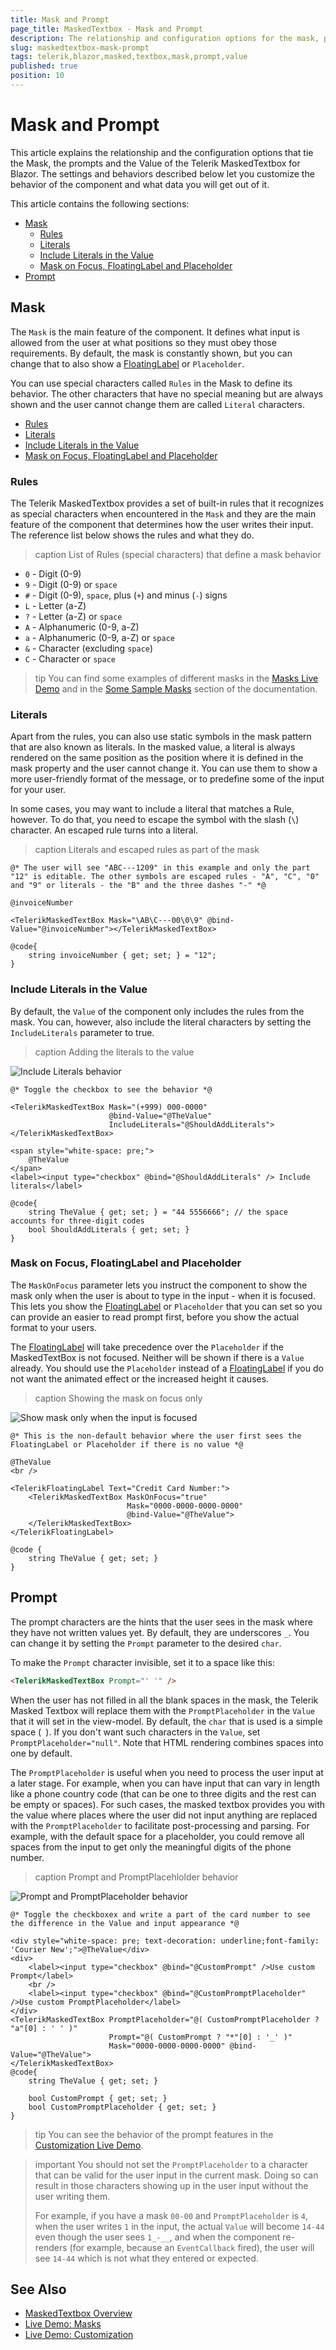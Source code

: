 ```yaml
---
title: Mask and Prompt
page_title: MaskedTextbox - Mask and Prompt
description: The relationship and configuration options for the mask, prompt and value in the Masked Textbox for Blazor.
slug: maskedtextbox-mask-prompt
tags: telerik,blazor,masked,textbox,mask,prompt,value
published: true
position: 10
---
```


# Mask and Prompt

This article explains the relationship and the configuration options that tie the Mask, the prompts and the Value of the Telerik MaskedTextbox for Blazor. The settings and behaviors described below let you customize the behavior of the component and what data you will get out of it.

This article contains the following sections:

* [Mask](#mask)
	* [Rules](#rules)
	* [Literals](#literals)
	* [Include Literals in the Value](#include-literals-in-the-value)
	* [Mask on Focus, FloatingLabel and Placeholder](#mask-on-focus-floatinglabel-and-placeholder)
* [Prompt](#prompt)

## Mask

The `Mask` is the main feature of the component. It defines what input is allowed from the user at what positions so they must obey those requirements. By default, the mask is constantly shown, but you can change that to also show a [FloatingLabel](slug:floatinglabel-overview) or `Placeholder`.

You can use special characters called `Rules` in the Mask to define its behavior. The other characters that have no special meaning but are always shown and the user cannot change them are called `Literal` characters.

* [Rules](#rules)
* [Literals](#literals)
* [Include Literals in the Value](#include-literals-in-the-value)
* [Mask on Focus, FloatingLabel and Placeholder](#mask-on-focus-floatinglabel-and-placeholder)

### Rules

The Telerik MaskedTextbox provides a set of built-in rules that it recognizes as special characters when encountered in the `Mask` and they are the main feature of the component that determines how the user writes their input. The reference list below shows the rules and what they do.

>caption List of Rules (special characters) that define a mask behavior

- `0` - Digit (0-9)
- `9` - Digit (0-9) or `space`
- `#` - Digit (0-9), `space`, plus (`+`) and minus (`-`) signs
- `L` - Letter (a-Z)
- `?` - Letter (a-Z) or `space`
- `A` - Alphanumeric (0-9, a-Z)
- `a` - Alphanumeric (0-9, a-Z) or `space`
- `&` - Character (excluding `space`)
- `C` - Character or `space`

>tip You can find some examples of different masks in the [Masks Live Demo](https://demos.telerik.com/blazor-ui/maskedtextbox/masks) and in the [Some Sample Masks](slug:maskedtextbox-overview#mask-examples) section of the documentation.

### Literals

Apart from the rules, you can also use static symbols in the mask pattern that are also known as literals. In the masked value, a literal is always rendered on the same position as the position where it is defined in the mask property and the user cannot change it. You can use them to show a more user-friendly format of the message, or to predefine some of the input for your user.

In some cases, you may want to include a literal that matches a Rule, however. To do that, you need to escape the symbol with the slash (`\`) character. An escaped rule turns into a literal.

>caption Literals and escaped rules as part of the mask

````RAZOR
@* The user will see "ABC---1209" in this example and only the part "12" is editable. The other symbols are escaped rules - "A", "C", "0" and "9" or literals - the "B" and the three dashes "-" *@

@invoiceNumber

<TelerikMaskedTextBox Mask="\AB\C---00\0\9" @bind-Value="@invoiceNumber"></TelerikMaskedTextBox>

@code{
    string invoiceNumber { get; set; } = "12";
}
````

### Include Literals in the Value

By default, the `Value` of the component only includes the rules from the mask. You can, however, also include the literal characters by setting the `IncludeLiterals` parameter to true.

>caption Adding the literals to the value

![Include Literals behavior](images/include-literals.gif)

````RAZOR
@* Toggle the checkbox to see the behavior *@

<TelerikMaskedTextBox Mask="(+999) 000-0000"
                      @bind-Value="@TheValue"
                      IncludeLiterals="@ShouldAddLiterals">
</TelerikMaskedTextBox>

<span style="white-space: pre;">
    @TheValue
</span>
<label><input type="checkbox" @bind="@ShouldAddLiterals" /> Include literals</label>

@code{
    string TheValue { get; set; } = "44 5556666"; // the space accounts for three-digit codes
    bool ShouldAddLiterals { get; set; }
}
````

### Mask on Focus, FloatingLabel and Placeholder

The `MaskOnFocus` parameter lets you instruct the component to show the mask only when the user is about to type in the input - when it is focused. This lets you show the [FloatingLabel](slug:floatinglabel-overview) or `Placeholder` that you can set so you can provide an easier to read prompt first, before you show the actual format to your users.

The [FloatingLabel](slug:floatinglabel-overview) will take precedence over the `Placeholder` if the MaskedTextBox is not focused. Neither will be shown if there is a `Value` already. You should use the `Placeholder` instead of a [FloatingLabel](slug:floatinglabel-overview) if you do not want the animated effect or the increased height it causes.

>caption Showing the mask on focus only

![Show mask only when the input is focused](images/show-mask-on-focus-only.gif)

````RAZOR
@* This is the non-default behavior where the user first sees the FloatingLabel or Placeholder if there is no value *@

@TheValue
<br />

<TelerikFloatingLabel Text="Credit Card Number:">
    <TelerikMaskedTextBox MaskOnFocus="true"
                          Mask="0000-0000-0000-0000" 
                          @bind-Value="@TheValue">
    </TelerikMaskedTextBox>
</TelerikFloatingLabel>

@code {
    string TheValue { get; set; }
}
````


## Prompt

The prompt characters are the hints that the user sees in the mask where they have not written values yet. By default, they are underscores `_`. You can change it by setting the `Prompt` parameter to the desired `char`.

To make the `Prompt` character invisible, set it to a space like this:

<div class="skip-repl"></div>

````HTML
<TelerikMaskedTextBox Prompt="' '" />
````

When the user has not filled in all the blank spaces in the mask, the Telerik Masked Textbox will replace them with the `PromptPlaceholder` in the `Value` that it will set in the view-model. By default, the `char` that is used is a simple space (` `). If you don't want such characters in the `Value`, set `PromptPlaceholder="null"`. Note that HTML rendering combines spaces into one by default.

The `PromptPlaceholder` is useful when you need to process the user input at a later stage. For example, when you can have input that can vary in length like a phone country code (that can be one to three digits and the rest can be empty or spaces). For such cases, the masked textbox provides you with the value where places where the user did not input anything are replaced with the `PromptPlaceholder` to facilitate post-processing and parsing. For example, with the default space for a placeholder, you could remove all spaces from the input to get only the meaningful digits of the phone number.

>caption Prompt and PromptPlacehlolder behavior

![Prompt and PromptPlaceholder behavior](images/custom-promt-and-promptplaceholder.gif)

````RAZOR
@* Toggle the checkboxex and write a part of the card number to see the difference in the Value and input appearance *@

<div style="white-space: pre; text-decoration: underline;font-family: 'Courier New';">@TheValue</div>
<div>
    <label><input type="checkbox" @bind="@CustomPrompt" />Use custom Prompt</label>
    <br />
    <label><input type="checkbox" @bind="@CustomPromptPlaceholder" />Use custom PromptPlaceholder</label>
</div>
<TelerikMaskedTextBox PromptPlaceholder="@( CustomPromptPlaceholder ? "a"[0] : ' ' )"
                      Prompt="@( CustomPrompt ? "*"[0] : '_' )"
                      Mask="0000-0000-0000-0000" @bind-Value="@TheValue">
</TelerikMaskedTextBox>
@code{
    string TheValue { get; set; } 

    bool CustomPrompt { get; set; }
    bool CustomPromptPlaceholder { get; set; }
}
````

>tip You can see the behavior of the prompt features in the [Customization Live Demo](https://demos.telerik.com/blazor-ui/maskedtextbox/customization).

>important You should not set the `PromptPlaceholder` to a character that can be valid for the user input in the current mask. Doing so can result in those characters showing up in the user input without the user writing them.
>
>For example, if you have a mask `00-00` and `PromptPlaceholder` is `4`, when the user writes `1` in the input, the actual `Value` will become `14-44` even though the user sees `1_-__`, and when the component re-renders (for example, because an `EventCallback` fired), the user will see `14-44` which is not what they entered or expected.

## See Also

* [MaskedTextbox Overview](slug:maskedtextbox-overview)
* [Live Demo: Masks](https://demos.telerik.com/blazor-ui/maskedtextbox/masks)
* [Live Demo: Customization](https://demos.telerik.com/blazor-ui/maskedtextbox/customization)
